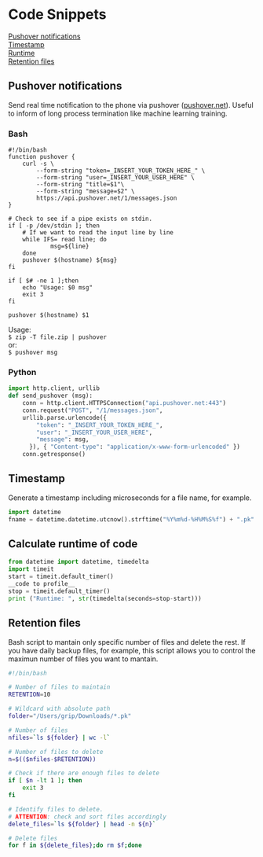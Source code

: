# Code Snippets
[Pushover notifications](#Pushover-notifications)  
[Timestamp](#Timestamp)  
[Runtime](#Calculate-runtime-of-code)  
[Retention files](#retention-files)

## Pushover notifications
Send real time notification to the phone via pushover ([pushover.net](https://pushover.net)). Useful to inform of long process termination like machine learning training.  

### Bash 
```shell
#!/bin/bash
function pushover {
	curl -s \
  		--form-string "token=_INSERT_YOUR_TOKEN_HERE_" \
  		--form-string "user=_INSERT_YOUR_USER_HERE" \
		--form-string "title=$1"\
  		--form-string "message=$2" \
  		https://api.pushover.net/1/messages.json
}

# Check to see if a pipe exists on stdin.
if [ -p /dev/stdin ]; then
    # If we want to read the input line by line
    while IFS= read line; do
            msg=${line}
    done
    pushover $(hostname) ${msg}
fi

if [ $# -ne 1 ];then
	echo "Usage: $0 msg"
	exit 3
fi

pushover $(hostname) $1
```
Usage:  
`$ zip -T file.zip | pushover`   
or:  
`$ pushover msg`  

### Python
```python
import http.client, urllib
def send_pushover (msg):
    conn = http.client.HTTPSConnection("api.pushover.net:443")
    conn.request("POST", "/1/messages.json",
    urllib.parse.urlencode({
        "token": "_INSERT_YOUR_TOKEN_HERE_",
        "user": "_INSERT_YOUR_USER_HERE",
        "message": msg,
      }), { "Content-type": "application/x-www-form-urlencoded" })
    conn.getresponse()
```
## Timestamp
Generate a timestamp including microseconds for a file name, for example.
```python
import datetime
fname = datetime.datetime.utcnow().strftime("%Y%m%d-%H%M%S%f") + ".pk"
```
## Calculate runtime of code
```python
from datetime import datetime, timedelta
import timeit
start = timeit.default_timer()
__code to profile__
stop = timeit.default_timer()  
print ("Runtime: ", str(timedelta(seconds=stop-start)))
```

## Retention files
Bash script to mantain only specific number of files and delete the rest. If you have daily backup files, for example, this script allows you to control the maximun number of files you want to mantain.
```bash
#!/bin/bash

# Number of files to maintain
RETENTION=10

# Wildcard with absolute path
folder="/Users/grip/Downloads/*.pk"

# Number of files
nfiles=`ls ${folder} | wc -l`

# Number of files to delete
n=$(($nfiles-$RETENTION))

# Check if there are enough files to delete
if [ $n -lt 1 ]; then
	exit 3
fi

# Identify files to delete.
# ATTENTION: check and sort files accordingly
delete_files=`ls ${folder} | head -n ${n}`

# Delete files
for f in ${delete_files};do rm $f;done
```
